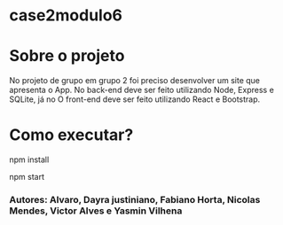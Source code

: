 # case2modulo6
# Sobre o projeto
No projeto de grupo em grupo 2 foi preciso desenvolver um site que apresenta o App. No back-end deve ser feito utilizando Node, Express e SQLite, já no O front-end deve ser feito utilizando React e Bootstrap.

 
# Como executar?

npm install

npm start

### Autores: Alvaro, Dayra justiniano, Fabiano Horta, Nicolas Mendes, Victor Alves e Yasmin Vilhena
